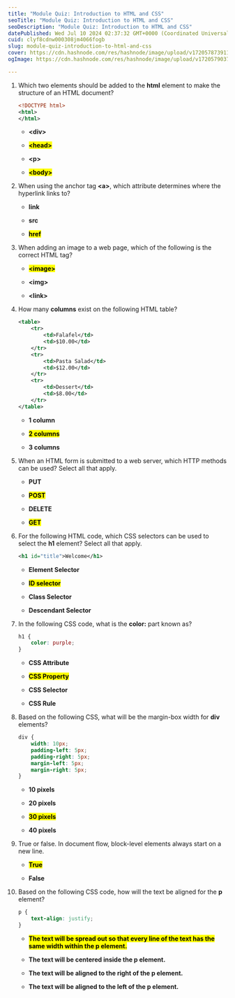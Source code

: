 ```yaml
---
title: "Module Quiz: Introduction to HTML and CSS"
seoTitle: "Module Quiz: Introduction to HTML and CSS"
seoDescription: "Module Quiz: Introduction to HTML and CSS"
datePublished: Wed Jul 10 2024 02:37:32 GMT+0000 (Coordinated Universal Time)
cuid: clyf8cdnw000308jm4066fogb
slug: module-quiz-introduction-to-html-and-css
cover: https://cdn.hashnode.com/res/hashnode/image/upload/v1720578739117/53bd860f-3874-4243-9bfa-bb37740ee00f.png
ogImage: https://cdn.hashnode.com/res/hashnode/image/upload/v1720579037056/a48f03e5-e367-4fc9-8d52-71fa1ed02403.png

---
```


1. Which two elements should be added to the **html** element to make the structure of an HTML document?
    
    ```xml
    <!DOCTYPE html>
    <html>
    </html>
    ```
    
    * **&lt;div&gt;**
        
    * **<mark>&lt;head&gt;</mark>**
        
    * **&lt;p&gt;**
        
    * **<mark>&lt;body&gt;</mark>**
        

2. When using the anchor tag **&lt;a&gt;**, which attribute determines where the hyperlink links to?
    
    * **link**
        
    * **src**
        
    * **<mark>href</mark>**
        
3. When adding an image to a web page, which of the following is the correct HTML tag?
    
    * **<mark>&lt;image&gt;</mark>**
        
    * **&lt;img&gt;**
        
    * **&lt;link&gt;**
        
4. How many **columns** exist on the following HTML table?
    
    ```xml
    <table>
        <tr>
            <td>Falafel</td>
            <td>$10.00</td>
        </tr>
        <tr>
            <td>Pasta Salad</td>
            <td>$12.00</td>
        </tr>
        <tr>
            <td>Dessert</td>
            <td>$8.00</td>
        </tr>
    </table>
    ```
    
    * **1 column**
        
    * **<mark>2 columns</mark>**
        
    * **3 columns**
        
5. When an HTML form is submitted to a web server, which HTTP methods can be used? Select all that apply.
    
    * **PUT**
        
    * **<mark>POST</mark>**
        
    * **DELETE**
        
    * **<mark>GET</mark>**
        
6. For the following HTML code, which CSS selectors can be used to select the **h1** element? Select all that apply.
    
    ```xml
    <h1 id="title">Welcome</h1>
    ```
    
    * **Element Selector**
        
    * **<mark>ID selector</mark>**
        
    * **Class Selector**
        
    * **Descendant Selector**
        
7. In the following CSS code, what is the **color:** part known as?
    
    ```css
    h1 {
        color: purple;
    } 
    ```
    
    * **CSS Attribute**
        
    * **<mark>CSS Property</mark>**
        
    * **CSS Selector**
        
    * **CSS Rule**
        
8. Based on the following CSS, what will be the margin-box width for **div** elements?
    
    ```css
    div {
        width: 10px;
        padding-left: 5px;
        padding-right: 5px;
        margin-left: 5px;
        margin-right: 5px;
    }
    ```
    
    * **10 pixels**
        
    * **20 pixels**
        
    * **<mark>30 pixels</mark>**
        
    * **40 pixels**
        
9. True or false. In document flow, block-level elements always start on a new line.
    
    * **<mark>True</mark>**
        
    * **False**
        
10. Based on the following CSS code, how will the text be aligned for the **p** element?
    
    ```css
    p {
        text-align: justify;
    }
    ```
    
    * **<mark>The text will be spread out so that every line of the text has the same width within the p element.</mark>**
        
    * **The text will be centered inside the p element.**
        
    * **The text will be aligned to the right of the p element.**
        
    * **The text will be aligned to the left of the p element.**